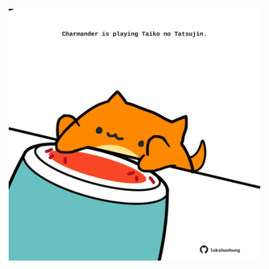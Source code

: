 <!-- built at 09/08/2025, 09:00:33 UTC -->
<p align="center">
  <img width="500" height="500" src="./ReadmeImage.svg">
</p>
